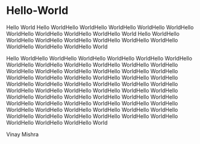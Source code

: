 # Hello-World

Hello World Hello WorldHello WorldHello WorldHello WorldHello WorldHello WorldHello WorldHello WorldHello WorldHello World
Hello WorldHello WorldHello WorldHello WorldHello WorldHello WorldHello WorldHello WorldHello WorldHello WorldHello World

Hello WorldHello WorldHello WorldHello WorldHello WorldHello WorldHello WorldHello WorldHello WorldHello WorldHello WorldHello WorldHello WorldHello WorldHello WorldHello WorldHello WorldHello WorldHello WorldHello WorldHello WorldHello WorldHello WorldHello WorldHello WorldHello WorldHello WorldHello WorldHello WorldHello WorldHello WorldHello WorldHello WorldHello WorldHello WorldHello WorldHello WorldHello WorldHello WorldHello WorldHello WorldHello WorldHello WorldHello WorldHello WorldHello WorldHello WorldHello WorldHello WorldHello WorldHello WorldHello WorldHello WorldHello WorldHello WorldHello WorldHello WorldHello WorldHello WorldHello WorldHello WorldHello WorldHello WorldHello World

Vinay Mishra
